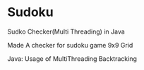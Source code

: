 # Sudoku
Sudko Checker(Multi Threading) in Java

Made A checker for sudoku game 
9x9 Grid

Java:
Usage of MultiThreading 
Backtracking
